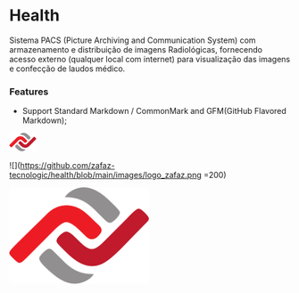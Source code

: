 # Health

Sistema PACS (Picture Archiving and Communication System) com armazenamento e distribuição de imagens Radiológicas, fornecendo acesso externo (qualquer local com internet) para visualização das imagens e confecção de laudos médico.

### Features

- Support Standard Markdown / CommonMark and GFM(GitHub Flavored Markdown);

<img src="https://github.com/zafaz-tecnologic/health/blob/main/images/logo_zafaz.png" width="48">

![](https://github.com/zafaz-tecnologic/health/blob/main/images/logo_zafaz.png =200)

[<img src="https://github.com/zafaz-tecnologic/health/blob/main/images/logo_zafaz.png" width="250"/>](https://github.com/zafaz-tecnologic/health/blob/main/images/logo_zafaz.png)
